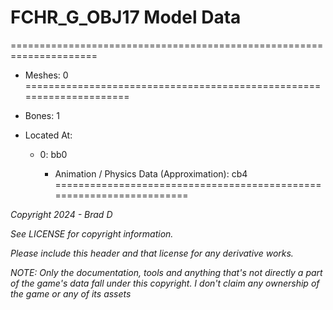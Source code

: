 # FCHR_G_OBJ17 Model Data
=====================================================================

* Meshes: 0
=====================================================================

* Bones: 1

* Located At:

  * 0: bb0

    * Animation / Physics Data (Approximation): cb4
=====================================================================

*Copyright 2024 - Brad D*

*See LICENSE for copyright information.*

*Please include this header and that license for any derivative works.*

*NOTE: Only the documentation, tools and anything that's not directly a part of the game's data fall under this copyright. I don't claim any ownership of the game or any of its assets*
